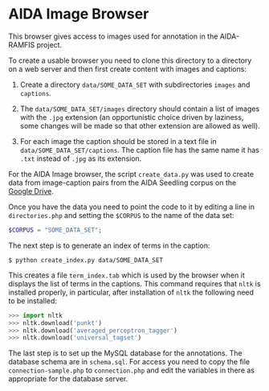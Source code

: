# AIDA Image Browser

This browser gives access to images used for annotation in the AIDA-RAMFIS project.

To create a usable browser you need to clone this directory to a directory on a web server and then first create content with images and captions:

1. Create a directory `data/SOME_DATA_SET` with subdirectories `images` and `captions`.

1. The `data/SOME_DATA_SET/images` directory should contain a list of images with the `.jpg` extension (an opportunistic choice driven by laziness, some changes will be made so that other extension are allowed as well).

1. For each image the caption should be stored in a text file in `data/SOME_DATA_SET/captions`. The caption file has the same name it has `.txt` instead of `.jpg` as its extension.

For the AIDA Image browser, the script `create_data.py` was used to create data from image-caption pairs from the AIDA Seedling corpus on the <a href="https://drive.google.com/drive/folders/19x5fhrx2qPZzJkT1e4EL6HzXl20TK4H3?ths=true">Google Drive</a>.

Once you have the data you need to point the code to it by editing a line in `directories.php` and setting the `$CORPUS` to the name of the data set:

```php
$CORPUS = "SOME_DATA_SET";
```

The next step is to generate an index of terms in the caption:

```
$ python create_index.py data/SOME_DATA_SET
```

This creates a file `term_index.tab` which is used by the browser when it displays the list of terms in the captions. This command requires that `nltk` is installed properly, in particular, after installation of `nltk` the following need to be installed:

```python
>>> import nltk
>>> nltk.download('punkt')
>>> nltk.download('averaged_perceptron_tagger')
>>> nltk.download('universal_tagset')
```

The last step is to set up the MySQL database for the annotations. The database schema are in `schema.sql`. For access you need to copy the file `connection-sample.php` to `connection.php` and edit the variables in there as appropriate for the database server.
